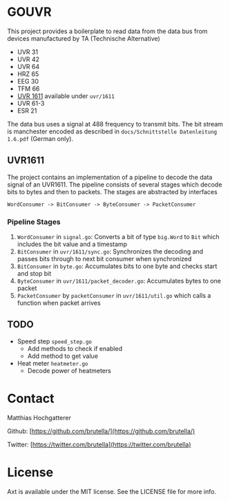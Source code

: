 # GOUVR

This project provides a boilerplate to read data from the data bus from devices manufactured by TA (Technische Alternative)

- UVR 31  
- UVR 42  
- UVR 64  
- HRZ 65  
- EEG 30  
- TFM 66  
- [UVR 1611][UVR1611-Website] available under `uvr/1611`
- UVR 61-3
- ESR 21

The data bus uses a signal at 488 frequency to transmit bits. The bit stream is manchester encoded as described in `docs/Schnittstelle Datenleitung 1.6.pdf` (German only).

## UVR1611

The project contains an implementation of a pipeline to decode the data signal of an UVR1611. The pipeline consists of several stages which decode bits to bytes and then to packets. The stages are abstracted by interfaces

    WordConsumer -> BitConsumer -> ByteConsumer -> PacketConsumer


### Pipeline Stages

1. `WordConsumer` in `signal.go`: Converts a bit of type `big.Word` to `Bit` which includes the bit value and a timestamp
2. `BitConsumer` in `uvr/1611/sync.go`: Synchronizes the decoding and passes bits through to next bit consumer when synchronized
3. `BitConsumer` in `byte.go`: Accumulates bits to one byte and checks start and stop bit
4. `ByteConsumer` in `uvr/1611/packet_decoder.go`: Accumulates bytes to one packet
5. `PacketConsumer` by `packetConsumer` in `uvr/1611/util.go` which calls a function when packet arrives

## TODO

- Speed step `speed_step.go`
	- Add methods to check if enabled
	- Add method to get value
- Heat meter `heatmeter.go`
	- Decode power of heatmeters

[UVR1611-Website]: http://www.ta.co.at/en/products/uvr1611/

# Contact

Matthias Hochgatterer

Github: [https://github.com/brutella/](https://github.com/brutella/)

Twitter: [https://twitter.com/brutella](https://twitter.com/brutella)


# License

Axt is available under the MIT license. See the LICENSE file for more info.

[Ono]: https://github.com/mattt/Ono